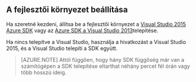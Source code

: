 ## <a name="setupdevenv"></a>A fejlesztői környezet beállítása

Ha szeretné kezdeni, állítsa be a fejlesztői környezet a [Visual Studio 2015 Azure SDK](http://go.microsoft.com/fwlink/?linkid=518003) vagy az [Azure SDK a Visual Studio 2013](http://go.microsoft.com/fwlink/?LinkID=324322)telepítése.

Ha nincs telepítve a Visual Studio, használja a hivatkozást a Visual Studio 2015, és a Visual Studio telepíti a SDK együtt.

>[AZURE.NOTE] Attól függően, hogy hány SDK függőség már van a számítógépen a SDK telepítése eltarthat néhány percet fél órán vagy több hosszú ideig.
